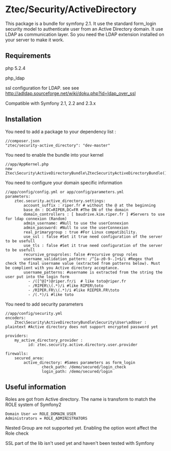 Ztec/Security/ActiveDirectory
======================================

This package is a bundle for symfony 2.1. It use the standard form_login security model to authenticate user from an Active Directory domain.
It use LDAP as communication layer. So you need the LDAP extension installed on your server to make it work.

Requirements
----------------
php 5.2.4

php_ldap

ssl configuration for LDAP. see see http://adldap.sourceforge.net/wiki/doku.php?id=ldap_over_ssl

Compatible with Symfony 2.1, 2.2 and 2.3.x


Installation
----------------

You need to add a package to your dependency list :

    //composer.json
    "ztec/security-active_directory": "dev-master"

You need to enable the bundle into your kernel

    //app/AppKernel.php
    new Ztec\Security\ActiveDirectoryBundle\ZtecSecurityActiveDirectoryBundle(),

You need to configure your domain specific information

    //app/config/config.yml or app/config/parameters.yml
    parameters:
        ztec.security.active_directory.settings:
            account_suffix : riper.fr # without the @ at the beginning
            base_dn : DC=RIPER,DC=FR #The DN of the domain
            domain_controllers : [ baudrive.kim.riper.fr ] #Servers to use for ldap connexion (Random)
            admin_username: #Null to use the userConnexion
            admin_password: #Null to use the userConnexion
            real_primarygroup : true #For Linux compatibility.
            use_ssl : false #Set it true need configuration of the server to be usefull
            use_tls : false #Set it true need configuration of the server to be usefull
			recursive_grouproles: false #recursive group roles
			username_validation_pattern: /^[a-z0-9-.]+$/i #Regex that check the final username value (extracted from patterns below). Must be complient with you Active directory acceptance.
            username_patterns: #username is extracted from the string the user put into the login form
              - /([^@]*)@riper.fr/i  # like toto@riper.fr
              - /RIPER\\(.*)/i #like RIPER\toto
              - /RIPER.FR\\(.*)/i #like RIEPER.FR\toto
              - /(.*)/i #like toto

You need to add security parameters

    //app/config/security.yml
    encoders:
        Ztec\Security\ActiveDirectoryBundle\Security\User\adUser : plaintext #Active directory does not support encrypted password yet

    providers:
        my_active_directory_provider :
              id: ztec.security.active.directory.user.provider

    firewalls:
        secured_area:
            active_directory: #Sames parameters as form_login
                    check_path: /demo/secured/login_check
                    login_path: /demo/secured/login


Useful information
----------------------

Roles are got from Active directory. The name is transform to match the ROLE system of Symfony2

    Domain User => ROLE_DOMAIN_USER
    Administrators = ROLE_ADMINISTRATORS

Nested Group are not supported yet. Enabling the option wont affect the Role check

SSL part of the lib isn't used yet and haven't been tested with Symfony
